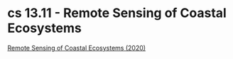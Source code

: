 
# cs 13.11 - Remote Sensing of Coastal Ecosystems

[Remote Sensing of Coastal Ecosystems (2020)](https://appliedsciences.nasa.gov/join-mission/training/english/arset-remote-sensing-coastal-ecosystems)

